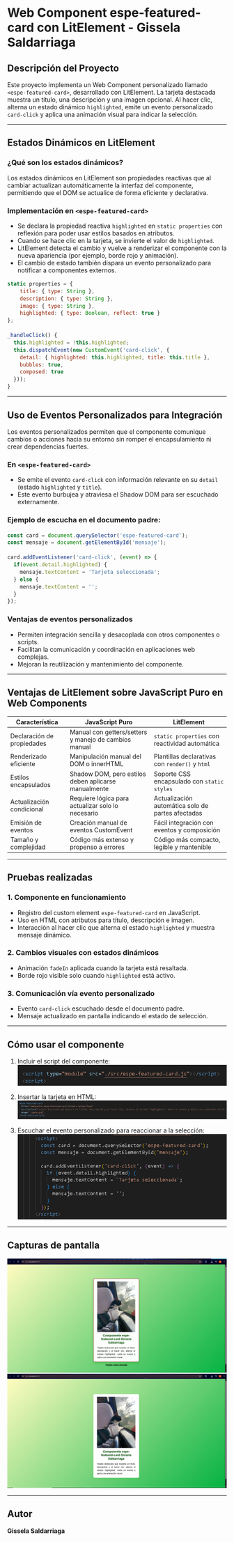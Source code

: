 # Web Component espe-featured-card con LitElement - Gissela Saldarriaga

## Descripción del Proyecto
Este proyecto implementa un Web Component personalizado llamado `<espe-featured-card>`, desarrollado con LitElement. La tarjeta destacada muestra un título, una descripción y una imagen opcional. Al hacer clic, alterna un estado dinámico `highlighted`, emite un evento personalizado `card-click` y aplica una animación visual para indicar la selección.

---

## Estados Dinámicos en LitElement

### ¿Qué son los estados dinámicos?
Los estados dinámicos en LitElement son propiedades reactivas que al cambiar actualizan automáticamente la interfaz del componente, permitiendo que el DOM se actualice de forma eficiente y declarativa.

### Implementación en `<espe-featured-card>`

- Se declara la propiedad reactiva `highlighted` en `static properties` con reflexión para poder usar estilos basados en atributos.
- Cuando se hace clic en la tarjeta, se invierte el valor de `highlighted`.
- LitElement detecta el cambio y vuelve a renderizar el componente con la nueva apariencia (por ejemplo, borde rojo y animación).
- El cambio de estado también dispara un evento personalizado para notificar a componentes externos.

```js
static properties = {
    title: { type: String },
    description: { type: String },
    image: { type: String },
    highlighted: { type: Boolean, reflect: true }
};

_handleClick() {
  this.highlighted = !this.highlighted;
  this.dispatchEvent(new CustomEvent('card-click', {
    detail: { highlighted: this.highlighted, title: this.title },
    bubbles: true,
    composed: true
  }));
}
```

---

## Uso de Eventos Personalizados para Integración

Los eventos personalizados permiten que el componente comunique cambios o acciones hacia su entorno sin romper el encapsulamiento ni crear dependencias fuertes.

### En `<espe-featured-card>`

- Se emite el evento `card-click` con información relevante en su `detail` (estado `highlighted` y `title`).
- Este evento burbujea y atraviesa el Shadow DOM para ser escuchado externamente.

### Ejemplo de escucha en el documento padre:

```js
const card = document.querySelector('espe-featured-card');
const mensaje = document.getElementById('mensaje');

card.addEventListener('card-click', (event) => {
  if(event.detail.highlighted) {
    mensaje.textContent = 'Tarjeta seleccionada';
  } else {
    mensaje.textContent = '';
  }
});
```

### Ventajas de eventos personalizados

- Permiten integración sencilla y desacoplada con otros componentes o scripts.
- Facilitan la comunicación y coordinación en aplicaciones web complejas.
- Mejoran la reutilización y mantenimiento del componente.

---

## Ventajas de LitElement sobre JavaScript Puro en Web Components

| Característica                 | JavaScript Puro                                         | LitElement                                          |
|-------------------------------|--------------------------------------------------------|----------------------------------------------------|
| Declaración de propiedades     | Manual con getters/setters y manejo de cambios manual  | `static properties` con reactividad automática     |
| Renderizado eficiente          | Manipulación manual del DOM o innerHTML                 | Plantillas declarativas con `render()` y `html`    |
| Estilos encapsulados           | Shadow DOM, pero estilos deben aplicarse manualmente    | Soporte CSS encapsulado con `static styles`        |
| Actualización condicional      | Requiere lógica para actualizar solo lo necesario       | Actualización automática solo de partes afectadas  |
| Emisión de eventos             | Creación manual de eventos CustomEvent                   | Fácil integración con eventos y composición        |
| Tamaño y complejidad           | Código más extenso y propenso a errores                  | Código más compacto, legible y mantenible           |

---

## Pruebas realizadas

### 1. Componente en funcionamiento

- Registro del custom element `espe-featured-card` en JavaScript.
- Uso en HTML con atributos para título, descripción e imagen.
- Interacción al hacer clic que alterna el estado `highlighted` y muestra mensaje dinámico.

### 2. Cambios visuales con estados dinámicos

- Animación `fadeIn` aplicada cuando la tarjeta está resaltada.
- Borde rojo visible solo cuando `highlighted` está activo.

### 3. Comunicación vía evento personalizado

- Evento `card-click` escuchado desde el documento padre.
- Mensaje actualizado en pantalla indicando el estado de selección.

---

## Cómo usar el componente

1. Incluir el script del componente:
 ![Script del componente en el index](./captura/Scriptenelcomponente.png)

2. Insertar la tarjeta en HTML:
 ![Tarjeta HTML](./captura/tarjeta.png)

3. Escuchar el evento personalizado para reaccionar a la selección:
 ![Evento Personalizado](./captura/EventoPersonalizado.png)


---

## Capturas de pantalla

![Componente activo](./captura/espe-featured-card-activo.png)  
![Componente inactivo](./captura/espe-featured-card-inactivo.png)

---

## Autor

**Gissela Saldarriaga**

